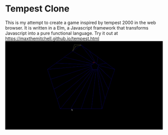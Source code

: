 # Tempest Clone
This is my attempt to create a game inspired by tempest 2000 in the web browser.
It is written in a Elm, a Javascript framework that transforms Javascript into a pure functional language.
Try it out at https://maxthemitchell.github.io/tempest.html
![Tempest Gif](https://github.com/MaxTheMitchell/Tempest-Clone/blob/main/README.gif)
